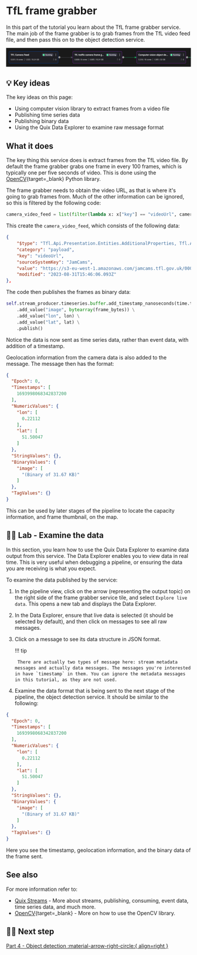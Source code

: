 # TfL frame grabber

In this part of the tutorial you learn about the TfL frame grabber service. The main job of the frame grabber is to grab frames from the TfL video feed file, and then pass this on to the object detection service.

![TfL frame grabber](./images/tfl-frame-grabber-pipeline-segment.png)

## 💡 Key ideas

The key ideas on this page:

* Using computer vision library to extract frames from a video file
* Publishing time series data
* Publishing binary data
* Using the Quix Data Explorer to examine raw message format

## What it does

The key thing this service does is extract frames from the TfL video file. By default the frame grabber grabs one frame in every 100 frames, which is typically one per five seconds of video. This is done using the [OpenCV](https://opencv.org/){target=_blank} Python library. 

The frame grabber needs to obtain the video URL, as that is where it's going to grab frames from. Much of the other information can be ignored, so this is filtered by the following code:

``` python
camera_video_feed = list(filter(lambda x: x["key"] == "videoUrl", camera["additionalProperties"]))[0]
```

This create the `camera_video_feed`, which consists of the following data:

``` json
{
    "$type": "Tfl.Api.Presentation.Entities.AdditionalProperties, Tfl.Api.Presentation.Entities",
    "category": "payload",
    "key": "videoUrl",
    "sourceSystemKey": "JamCams",
    "value": "https://s3-eu-west-1.amazonaws.com/jamcams.tfl.gov.uk/00001.03766.mp4",
    "modified": "2023-08-31T15:46:06.093Z"
},
```

The code then publishes the frames as binary data:

``` python
self.stream_producer.timeseries.buffer.add_timestamp_nanoseconds(time.time_ns()) \
    .add_value("image", bytearray(frame_bytes)) \
    .add_value("lon", lon) \
    .add_value("lat", lat) \
    .publish()
```

Notice the data is now sent as time series data, rather than event data, with addition of a timestamp. 

Geolocation information from the camera data is also added to the message. The message then has the format:

``` json
{
  "Epoch": 0,
  "Timestamps": [
    1693998068342837200
  ],
  "NumericValues": {
    "lon": [
      0.22112
    ],
    "lat": [
      51.50047
    ]
  },
  "StringValues": {},
  "BinaryValues": {
    "image": [
      "(Binary of 31.67 KB)"
    ]
  },
  "TagValues": {}
}
```

This can be used by later stages of the pipeline to locate the capacity information, and frame thumbnail, on the map.

## 👩‍🔬 Lab - Examine the data 

In this section, you learn how to use the Quix Data Explorer to examine data output from this service. The Data Explorer enables you to view data in real time. This is very useful when debugging a pipeline, or ensuring the data you are receiving is what you expect.

To examine the data published by the service:

1. In the pipeline view, click on the arrow (representing the output topic) on the right side of the frame grabber service tile, and select `Explore live data`. This opens a new tab and displays the Data Explorer. 

2. In the Data Explorer, ensure that live data is selected (it should be selected by default), and then click on messages to see all raw messages.

3. Click on a message to see its data structure in JSON format. 

    !!! tip

        There are actually two types of message here: stream metadata messages and actually data messages. The messages you're interested in have `timestamp` in them. You can ignore the metadata messages in this tutorial, as they are not used.

4. Examine the data format that is being sent to the next stage of the pipeline, the object detection service. It should be similar to the following:

``` json
{
  "Epoch": 0,
  "Timestamps": [
    1693998068342837200
  ],
  "NumericValues": {
    "lon": [
      0.22112
    ],
    "lat": [
      51.50047
    ]
  },
  "StringValues": {},
  "BinaryValues": {
    "image": [
      "(Binary of 31.67 KB)"
    ]
  },
  "TagValues": {}
}
```

Here you see the timestamp, geolocation information, and the binary data of the frame sent.

## See also

For more information refer to:

* [Quix Streams](../../client-library-intro.md) - More about streams, publishing, consuming, event data, time series data, and much more. 
* [OpenCV](https://opencv.org/){target=_blank} - More on how to use the OpenCV library.

## 🏃‍♀️ Next step

[Part 4 - Object detection :material-arrow-right-circle:{ align=right }](object-detection.md)
